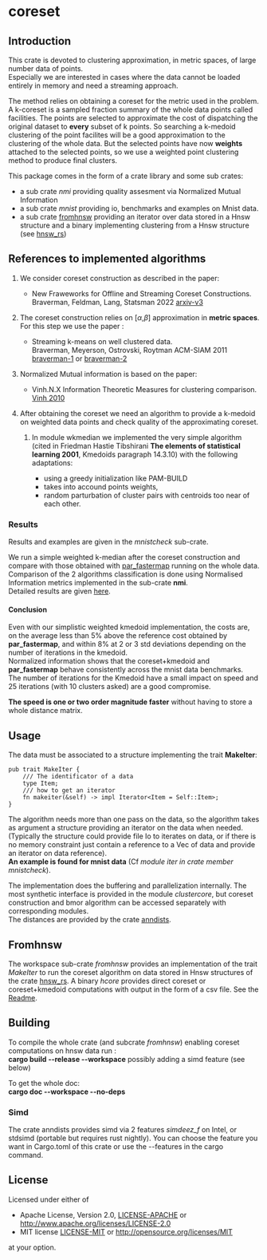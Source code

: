# coreset

## Introduction 
This crate is devoted to clustering approximation, in metric spaces, of large number data of points.  
Especially we are interested in cases where the data cannot be loaded entirely in memory and need a streaming approach.

The method relies on obtaining a coreset for the metric used in the problem.  
A k-coreset is a sampled fraction summary of the whole data points called facilities. The points are selected to approximate the cost of dispatching the original dataset to **every** subset of k points.  So searching a k-medoid clustering of the point facilites will be a good approximation 
to the clustering of the whole data.
But the selected points have now **weights** attached to the selected points, so we use a weighted point clustering method to produce final clusters.

This package comes in the form of a crate library and some sub crates:  
- a sub crate *nmi* providing quality assesment via Normalized Mutual Information  
- a sub crate *mnist* providing io, benchmarks and examples on Mnist data.
- a sub crate [fromhnsw](#fromhnsw)  providing an iterator over data stored in a Hnsw structure and a binary implementing clustering from a Hnsw structure (see [hnsw_rs](https://crates.io/crates/hnsw_rs))


## References to implemented algorithms

1. We consider coreset construction as described in the paper:  
    -  New Fraweworks for Offline and Streaming Coreset Constructions.   
           Braverman, Feldman, Lang, Statsman 2022
           [arxiv-v3](https://arxiv.org/abs/1612.00889)



2. The coreset construction relies on  [$\alpha$,$\beta$] approximation in **metric spaces**.  For this step we use the paper :
    - Streaming k-means on well clustered data.  
                Braverman, Meyerson, Ostrovski, Roytman ACM-SIAM 2011 
                [braverman-1](https://web.cs.ucla.edu/~rafail/PUBLIC/116.pdf) or [braverman-2](https://dl.acm.org/doi/10.5555/2133036.2133039)

3. Normalized Mutual information is based on the paper:  
    - Vinh.N.X Information Theoretic Measures for clustering comparison. [Vinh 2010](https://jmlr.csail.mit.edu/papers/volume11/vinh10a/vinh10a.pdf)

4. After obtaining the coreset we need an algorithm to provide a k-medoid on weighted data points and check quality of the approximating coreset.
   1. In module wkmedian we implemented the very simple algorithm (cited in Friedman Hastie Tibshirani **The elements of statistical learning 2001**, Kmedoids paragraph 14.3.10) with the following adaptations:

       - using a greedy initialization like PAM-BUILD
       - takes into accound points weights,
       - random parturbation of cluster pairs with centroids too near of each other.


### Results

Results and examples are given in the *mnistcheck* sub-crate.

We run a simple weighted k-median after the coreset construction and compare with those obtained with [par_fastermap](https://docs.rs/kmedoids/0.5.0/kmedoids/fn.par_fasterpam.html) running on the whole data.
Comparison of the 2 algorithms classification is done using Normalised Information metrics
implemented in the sub-crate **nmi**.  
Detailed results are given [here](./Results.md).

#### Conclusion
Even with our simplistic weighted kmedoid implementation, the costs are, on the average less than 5% above the reference cost obtained by **par_fastermap**, and  within 8% at 2 or 3 std deviations depending on the number of iterations in the kmedoid.  
Normalized information shows that the coreset+kmedoid and **par_fastermap** behave consistently across the mnist data benchmarks.  
The number of iterations for the Kmedoid have a small impact on speed and 25 iterations (with 10 clusters asked) are a good compromise.  

**The speed is one or two  order magnitude faster** without having to store a whole distance matrix.


## Usage 

The data must be associated to a structure implementing the trait **MakeIter**:  

```
pub trait MakeIter {
    /// The identificator of a data
    type Item;
    /// how to get an iterator
    fn makeiter(&self) -> impl Iterator<Item = Self::Item>;
}
```

The algorithm needs more than one pass on the data, so the algorithm takes as argument a structure  providing
an iterator on the data when needed. (Typically the structure could provide file Io to iterates on data, or if there is no memory constraint just contain a reference to a Vec of data and provide an iterator on data reference).  
**An example is found for mnist data** (Cf *module iter in crate member mnistcheck*).  

The implementation does the buffering and parallelization internally.
The most synthetic interface is provided in the module *clustercore*, but coreset construction and bmor algorithm can be accessed separately with
corresponding modules.  
The distances are provided by the crate [anndists](https://crates.io/crates/anndists).

<a id="Fromhnsw"></a>
## Fromhnsw

The workspace sub-crate *fromhnsw* provides an implementation of the trait *MakeIter* to run the coreset algorithm on data stored in Hnsw structures of the crate [hnsw_rs](https://crates.io/crates/hnsw_rs). A binary *hcore* provides direct coreset or coreset+kmedoid computations with output in the form of a csv file. See the [Readme](./fromhnsw/README.md).

## Building

To compile the whole crate (and subcrate *fromhnsw*) enabling coreset computations on hnsw data run :  
**cargo build --release --workspace**  possibly adding a simd feature (see below)

To get the whole doc:  
**cargo doc --workspace --no-deps**

### Simd 

The crate anndists provides simd via 2 features *simdeez_f* on Intel, or stdsimd (portable but requires rust nightly). You can choose the feature you want in Cargo.toml of this crate or use the --features in the cargo command.

## License

Licensed under either of

* Apache License, Version 2.0, [LICENSE-APACHE](LICENSE-APACHE) or <http://www.apache.org/licenses/LICENSE-2.0>
* MIT license [LICENSE-MIT](LICENSE-MIT) or <http://opensource.org/licenses/MIT>

at your option.